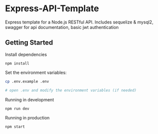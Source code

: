 # Express-API-Template

Express template for a Node.js RESTful API. Includes sequelize & mysql2, swagger for api documentation, basic jwt authentication

## Getting Started

Install dependencies

```
npm install
```

Set the environment variables:

```bash
cp .env.example .env

# open .env and modify the environment variables (if needed)
```

Running in development

```
npm run dev
```

Running in production

```
npm start
```
